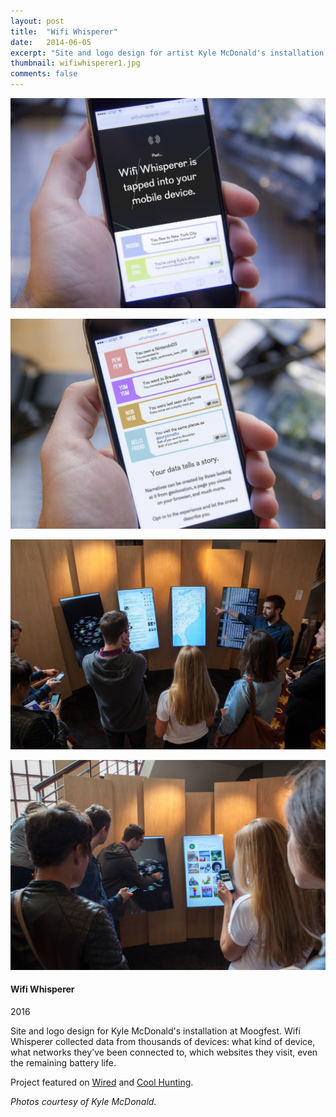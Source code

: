 ```yaml
---
layout: post
title:  "Wifi Whisperer"
date:   2014-06-05
excerpt: "Site and logo design for artist Kyle McDonald's installation at Moogfest. Wifi Whisperer collected data from thousands of devices: what kind of device, what networks they've been connected to, which websites they visit, even the remaining battery life."
thumbnail: wifiwhisperer1.jpg
comments: false
---
```


<div class="col-md-7">
<p><img src="../posts/img/portfolio/wifiwhisperer1.jpg"/></p>
<p><img src="../posts/img/portfolio/wifiwhisperer2.jpg"/></p>
<p><img src="../posts/img/portfolio/wifiwhisperer4.jpg"/></p>
<p><img src="../posts/img/portfolio/wifiwhisperer3.jpg"/></p>
</div>

<div class="col-md-4 portfolio-description">
<h4>Wifi Whisperer</h4>
<p class="date">2016</p>

<p>Site and logo design for Kyle McDonald's installation at Moogfest. Wifi Whisperer collected data from thousands of devices: what kind of device, what networks they've been connected to, which websites they visit, even the remaining battery life.</p>

<p>Project featured on <a href="http://www.wired.com/2016/06/wifi-whisperer-stalks-phones-data-creepiest-way-possible" alt="‘Wifi Whisperer’ Siphons Your Data in the Creepiest Way Possible" target="_blank">Wired</a> and <a href="www.coolhunting.com/design/kyle-mcdonald-wifi-whisperer-installation-moogfest-2016" alt="Wifi Whisperer at Moogfest 2016" target="_blank">Cool Hunting</a>.</p>

<p><em>Photos courtesy of Kyle McDonald.</em></p>
</div>